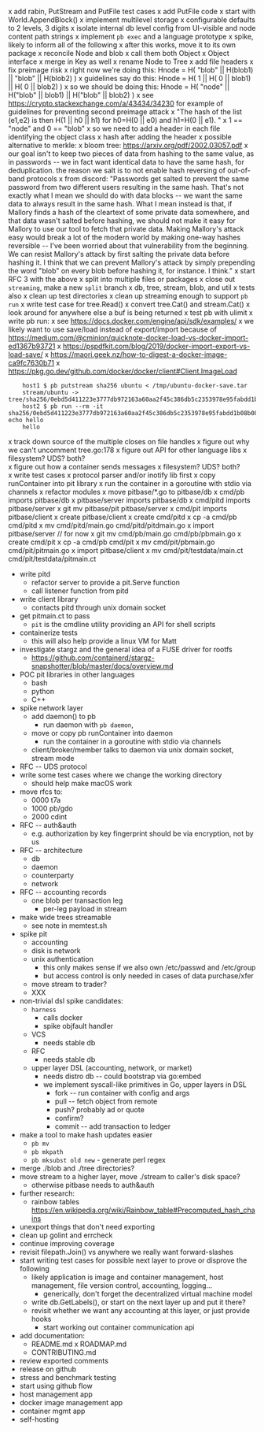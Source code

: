x add rabin, PutStream and PutFile test cases
x add PutFile code 
    x start with World.AppendBlock()
x implement multilevel storage
    x configurable defaults to 2 levels, 3 digits
    x isolate internal db level config from UI-visible and node
      content path strings
x implement `pb exec` and a language prototype 
  x spike, likely to inform all of the following
  x after this works, move it to its own package
x reconcile Node and blob
  x call them both Object
    x Object interface
  x merge in Key as well
x rename Node to Tree
x add file headers
x fix preimage risk 
    x right now we're doing this: Hnode = H(             "blob" || H(blob1) ||   "blob" || H(blob2) )
    x guidelines say do this:     Hnode = H(   1    || H(  0    ||   blob1) || H(  0    ||   blob2) )
    x so we should be doing this: Hnode = H( "node" || H("blob" ||   blob1) || H("blob" ||   blob2) )
    x see https://crypto.stackexchange.com/a/43434/34230 for example
      of guidelines for preventing second preimage attack
        x "The hash of the list (e1,e2) is then H(1 || h0 || h1) for h0=H(0 || e0) and h1=H(0 || e1). "
        x 1 == "node" and 0 == "blob"
    x so we need to add a header in each file identifying the object class
      x hash after adding the header
x possible alternative to merkle:
    x bloom tree: https://arxiv.org/pdf/2002.03057.pdf
x our goal isn't to keep two pieces of data from hashing to the same
  value, as in passwords -- we in fact want identical data to have the
  same hash, for deduplication.  the reason we salt is to not enable
  hash reversing of out-of-band protocols
    x from discord: "Passwords get salted to prevent the same password
      from two different users resulting in the same hash.  That's not
      exactly what I mean we should do with data blocks -- we want the
      same data to always result in the same hash.  What I mean
      instead is that, if Mallory finds a hash of the cleartext of
      some private data somewhere, and that data wasn't salted before
      hashing, we should not make it easy for Mallory to use our tool
      to fetch that private data. Making Mallory's attack easy would
      break a lot of the modern world by making one-way hashes
      reversible -- I've been worried about that vulnerability from
      the beginning.  We can resist Mallory's attack by first salting
      the private data before hashing it.  I think that we can prevent
      Mallory's attack by simply prepending the word "blob" on every
      blob before hashing it, for instance.  I think."
x start RFC 3 with the above
x split into multiple files or packages
    x close out `streaming`, make a new `split` branch
    x db, tree, stream, blob, and util
    x tests also
x clean up test directories
x clean up streaming enough to support `pb run`
    x write test case for tree.Read()
    x convert tree.Cat() and stream.Cat()
    x look around for anywhere else a buf is being returned
    x test pb with ulimit 
x write pb run:
    x see https://docs.docker.com/engine/api/sdk/examples/
    x we likely want to use save/load instead of export/import because
      of https://medium.com/@cminion/quicknote-docker-load-vs-docker-import-ed1367b93721
    x https://pspdfkit.com/blog/2019/docker-import-export-vs-load-save/
    x https://maori.geek.nz/how-to-digest-a-docker-image-ca9fc7630b71
    x https://pkg.go.dev/github.com/docker/docker/client#Client.ImageLoad

```
    host1 $ pb putstream sha256 ubuntu < /tmp/ubuntu-docker-save.tar 
    stream/ubuntu -> tree/sha256/0ebd5d411223e3777db972163a60aa2f45c386db5c2353978e95fabdd1b08b08
    host2 $ pb run --rm -it sha256/0ebd5d411223e3777db972163a60aa2f45c386db5c2353978e95fabdd1b08b08 echo hello
    hello
```

x track down source of the multiple closes on file handles
    x figure out why we can't uncomment tree.go:178
x figure out API for other language libs 
    x filesystem?  UDS?  both?  
x figure out how a container sends messages
    x filesystem?  UDS?  both?  
x write test cases
    x protocol parser and/or inotify lib first
x copy runContainer into pit library
    x run the container in a goroutine with stdio via channels
x refactor modules
    x move pitbase/*.go to pitbase/db
    x cmd/pb imports pitbase/db
    x pitbase/server imports pitbase/db
    x cmd/pitd imports pitbase/server
        x git mv pitbase/pit pitbase/server 
    x cmd/pit imports pitbase/client
        x create pitbase/client
    x create cmd/pitd
        x cp -a cmd/pb cmd/pitd
        x mv cmd/pitd/main.go cmd/pitd/pitdmain.go
            x import pitbase/server // for now
        x git mv cmd/pb/main.go cmd/pb/pbmain.go
    x create cmd/pit
        x cp -a cmd/pb cmd/pit
        x mv cmd/pit/pbmain.go cmd/pit/pitmain.go
            x import pitbase/client
        x mv cmd/pit/testdata/main.ct cmd/pit/testdata/pitmain.ct
- write pitd
    - refactor server to provide a pit.Serve function
    - call listener function from pitd
- write client library
    - contacts pitd through unix domain socket
- get pitmain.ct to pass
    - `pit` is the cmdline utility providing an API for shell scripts
- containerize tests
    - this will also help provide a linux VM for Matt
- investigate stargz and the general idea of a FUSE driver for rootfs
    - https://github.com/containerd/stargz-snapshotter/blob/master/docs/overview.md
- POC pit libraries in other languages
    - bash
    - python
    - C++
- spike network layer
	- add daemon() to pb 
		- run daemon with `pb daemon`, 
	- move or copy pb runContainer into daemon
		- run the container in a goroutine with stdio via channels
    - client/broker/member talks to daemon via unix domain socket, stream mode
- RFC -- UDS protocol
- write some test cases where we change the working directory
    - should help make macOS work
- move rfcs to:
    - 0000 t7a
    - 1000 pb/gdo
    - 2000 cdint
- RFC -- auth&auth
    - e.g. authorization by key fingerprint should be via encryption, not by us
- RFC -- architecture
    - db
    - daemon
    - counterparty
    - network
- RFC -- accounting records
    - one blob per transaction leg 
        - per-leg payload in stream
- make wide trees streamable
    - see note in memtest.sh
- spike pit
    - accounting
    - disk is network
    - unix authentication
        - this only makes sense if we also own /etc/passwd and /etc/group
        - but access control is only needed in cases of data
          purchase/xfer
    - move stream to trader?
    - XXX
- non-trivial dsl spike candidates:
    - `harness`
        - calls docker 
        - spike objfault handler
    - VCS
        - needs stable db 
    - RFC
        - needs stable db 
    - upper layer DSL (accounting, network, or market)
        - needs distro db -- could bootstrap via go:embed
        - we implement syscall-like primitives in Go, upper layers in DSL
            - fork -- run container with config and args
            - pull -- fetch object from remote
            - push? probably ad or quote
            - confirm?
            - commit -- add transaction to ledger
- make a tool to make hash updates easier
    - `pb mv`
    - `pb mkpath` 
    - `pb mksubst old new` - generate perl regex 
- merge ./blob and ./tree directories?  
- move stream to a higher layer, move ./stream to caller's disk space?
    - otherwise pitbase needs to auth&auth
- further research:
    - rainbow tables https://en.wikipedia.org/wiki/Rainbow_table#Precomputed_hash_chains
- unexport things that don't need exporting
- clean up golint and errcheck
- continue improving coverage
- revisit filepath.Join() vs anywhere we really want forward-slashes
- start writing test cases for possible next layer to prove or disprove the following
    - likely application is image and container management, host management, file version control, accounting, logging...
        - generically, don't forget the decentralized virtual machine model
    - write db.GetLabels(), or start on the next layer up and put it there?
    - revisit whether we want any accounting at this layer, or just provide hooks
        - start working out container communication api
- add documentation:
    - README.md
    x ROADMAP.md
    - CONTRIBUTING.md
- review exported comments
- release on github
- stress and benchmark testing
- start using github flow
- host management app
- docker image management app
- container mgmt app
- self-hosting
